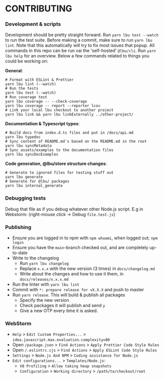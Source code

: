 # CONTRIBUTING

### Development & scripts

Development should be pretty straight forward. Run `yarn lbu test --watch` to
run the test suite. Before making a commit, make sure to run `yarn lbu lint`.
Note that this automatically will try to fix most issues that popup. All
commands in this repo can be run vai the 'self-hosted' `@lbu/cli`. Run
`yarn lbu help` for an overview. Below a few commands related to things you
could be working on:

**General**:

```
# Format with ESLint & Prettier
yarn lbu lint (--watch)
# Run the tests
yarn lbu test (--watch)
# Run coverage test
yarn lbu coverage -- --check-coverage
yarn lbu coverage -- report --reporter lcov
# Link your local lbu checkout to another project
yarn lbu link && yarn lbu linkExternally ../other-project/
```

**Documentation & Typescript types**:

```
# Build docs from index.d.ts files and put in /docs/api.md
yarn lbu typedoc
# Sync content of README.md's based on the README.md in the root
yarn lbu syncMetadata
# Sync assets/examples to the documentation files
yarn lbu syncDocExamples
```

**Code generation, @lbu/store structure changes**:

```
# Generate to ignored files for testing stuff out
yarn lbu generate
# Generate for @lbu/ packages
yarn lbu internal_generate
```

### Debugging tests

Debug that file as if you debug whatever other Node.js script. E.g in Webstorm:
(right-mouse click -> Debug `file.test.js`)

### Publishing

- Ensure you are logged in to npm with `npm whoami`, when logged out;
  `npm login`
- Ensure you have the `main`-branch checked out, and are completely up-to-date
- Write to the changelog
  - Run `yarn lbu changelog`
  - Replace `x.x.x` with the new version (3 times) in `docs/changelog.md`
  - Write about the changes and how to use it them, in `docs/releases/x.x.x.md`
- Run the linter with `yarn lbu lint`
- Commit with `*: prepare release for vX.X.X` and push to master
- Run `yarn release`. This will build & publish all packages
  - Specify the new version
  - Check packages it will publish and send `y`
  - Give a new OTP every time it is asked.

### WebStorm

- `Help` > `Edit Custom Properties...` >
  `idea.javascript.max.evaluation.complexity=80`
- Open `/package.json` > `Find Actions` > `Apply Prettier Code Style Rules`
- Open `/.eslintrc.cjs` > `Find Actions` > `Apply ESLint Code Style Rules`
- `Settings` > `Node.js And NPM` > `Coding assistance for Node.js`
- `Edit configurations...` > `Templates/Node.js`:
  - `V8 Profiling` > `Allow taking heap snapshots`
  - `Configuration` > `Working directory` > `/path/to/checkout/root`
